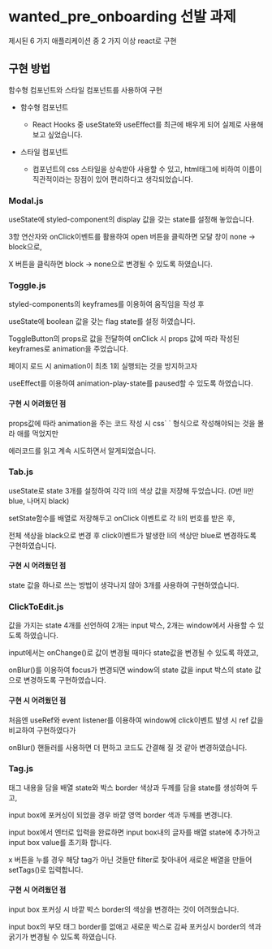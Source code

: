 # wanted_pre_onboarding 선발 과제
제시된 6 가지 애플리케이션 중 2 가지 이상 react로 구현

## 구현 방법
함수형 컴포넌트와 스타일 컴포넌트를 사용하여 구현

- 함수형 컴포넌트
  - React Hooks 중 useState와 useEffect를 최근에 배우게 되어 실제로 사용해보고 싶었습니다.
  
- 스타일 컴포넌트
  - 컴포넌트의 css 스타일을 상속받아 사용할 수 있고, html태그에 비하여 이름이 직관적이라는 장점이 있어 편리하다고 생각되었습니다.
  

### Modal.js
  useState에 styled-component의 display 값을 갖는 state를 설정해 놓았습니다.

  3항 연산자와 onClick이벤트를 활용하여 open 버튼을 클릭하면 모달 창이 none -> block으로, 

  X 버튼을 클릭하면 block -> none으로 변경될 수 있도록 하였습니다.


### Toggle.js
  styled-components의 keyframes를 이용하여 움직임을 작성 후

  useState에 boolean 값을 갖는 flag state를 설정 하였습니다.

  ToggleButton의 props로 값을 전달하여 onClick 시 props 값에 따라 작성된 keyframes로 animation을 주었습니다.

  페이지 로드 시 animation이 최초 1회 실행되는 것을 방지하고자 

  useEffect를 이용하여 animation-play-state를 paused할 수 있도록 하였습니다.

  #### 구현 시 어려웠던 점

  props값에 따라 animation을 주는 코드 작성 시 css\` \` 형식으로 작성해야되는 것을 몰라 애를 먹었지만

  에러코드를 읽고 계속 시도하면서 알게되었습니다.


### Tab.js
  useState로 state 3개를 설정하여 각각 li의 색상 값을 저장해 두었습니다. (0번 li만 blue, 나머지 black)

  setState함수를 배열로 저장해두고 onClick 이벤트로 각 li의 번호를 받은 후, 

  전체 색상을 black으로 변경 후 click이벤트가 발생한 li의 색상만 blue로 변경하도록 구현하였습니다.

  #### 구현 시 어려웠던 점

  state 값을 하나로 쓰는 방법이 생각나지 않아 3개를 사용하여 구현하였습니다.

  ### ClickToEdit.js
  값을 가지는 state 4개를 선언하여 2개는 input 박스, 2개는 window에서 사용할 수 있도록 하였습니다.

  input에서는 onChange()로 값이 변경될 때마다 state값을 변경될 수 있도록 하였고, 

  onBlur()를 이용하여 focus가 변경되면 window의 state 값을 input 박스의 state 값으로 변경하도록 구현하였습니다.

  #### 구현 시 어려웠던 점

  처음엔 useRef와 event listener를 이용하여 window에 click이벤트 발생 시 ref 값을 비교하여 구현하였다가

  onBlur() 핸들러를 사용하면 더 편하고 코드도 간결해 질 것 같아 변경하였습니다.

### Tag.js
태그 내용을 담을 배열 state와 박스 border 색상과 두께를 담을 state를 생성하여 두고, 

input box에 포커싱이 되었을 경우 바깥 영역 border 색과 두께를 변경니다.

input box에서 엔터로 입력을 완료하면 input box내의 글자를 배열 state에 추가하고 input box value를 초기화 합니다.

x 버튼을 누를 경우 해당 tag가 아닌 것들만 filter로 찾아내어 새로운 배열을 만들어 setTags()로 입력합니다.

#### 구현 시 어려웠던 점
 input box 포커싱 시 바깥 박스 border의 색상을 변경하는 것이 어려웠습니다. 
 
 input box의 부모 태그 border를 없애고 새로운 박스로 감싸 포커싱시 border의 색과 굵기가 변경될 수 있도록 하였습니다.
